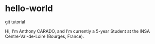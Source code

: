 # hello-world
git tutorial

Hi, 
I'm Anthony CARADO, and I'm currently a 5-year Student at the INSA Centre-Val-de-Loire (Bourges, France).
